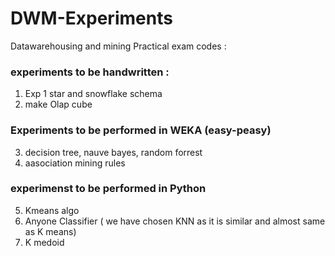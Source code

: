 # DWM-Experiments

Datawarehousing and mining Practical exam codes :
### experiments to be handwritten :
1. Exp 1 star and snowflake schema
2. make Olap cube

### Experiments to be performed in WEKA (easy-peasy)
3. decision tree, nauve bayes, random forrest
4. aasociation mining rules

### experimenst to be performed in Python
5. Kmeans algo
6. Anyone Classifier ( we have chosen KNN as it is similar and almost same as K means)
7. K medoid   
